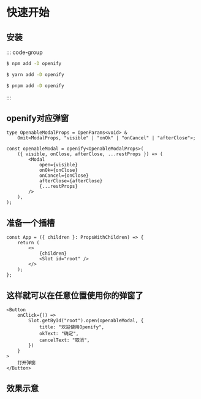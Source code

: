 # 快速开始

## 安装

::: code-group

```sh [npm]
$ npm add -D openify
```

```sh [yarn]
$ yarn add -D openify
```

```sh [pnpm]
$ pnpm add -D openify
```

:::

## openify对应弹窗

```tsx
type OpenableModalProps = OpenParams<void> &
    Omit<ModalProps, "visible" | "onOk" | "onCancel" | "afterClose">;

const openableModal = openify<OpenableModalProps>(
    ({ visible, onClose, afterClose, ...restProps }) => (
        <Modal
            open={visible}
            onOk={onClose}
            onCancel={onClose}
            afterClose={afterClose}
            {...restProps}
        />
    ),
);
```

## 准备一个插槽

```tsx
const App = ({ children }: PropsWithChildren) => {
    return (
        <>
            {children}
            <Slot id="root" />
        </>
    );
};
```

## 这样就可以在任意位置使用你的弹窗了

```tsx
<Button
    onClick={() =>
        Slot.getById("root").open(openableModal, {
            title: "欢迎使用Openify",
            okText: "确定",
            cancelText: "取消",
        })
    }
>
    打开弹窗
</Button>
```

## 效果示意